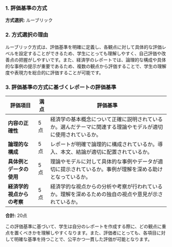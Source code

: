 ### 1. 評価基準の方式
**方式選択:** ルーブリック

### 2. 方式選択の理由
ルーブリック方式は、評価基準を明確に定義し、各観点に対して具体的な評価レベルを設定することができるため、学生にとっても理解しやすく、自己評価や改善点の把握がしやすいです。また、経済学のレポートでは、論理的な構成や具体的な事例の提示が重要であるため、複数の観点から評価することで、学生の理解度や表現力を総合的に評価することが可能です。

### 3. 評価基準の方式に基づくレポートの評価基準

| 評価項目                     | 満点 | 評価基準                                                                                     |
|------------------------------|------|----------------------------------------------------------------------------------------------|
| **内容の正確性**            | 5点  | 経済学の基本概念について正確に説明されているか。選んだテーマに関連する理論やモデルが適切に使用されているか。 |
| **論理的な構成**            | 5点  | レポートが明確で論理的に構成されているか。導入、本文、結論が適切に配置されているか。                     |
| **具体例とデータの使用**    | 5点  | 理論やモデルに対して具体的な事例やデータが適切に提示されているか。事例が理解を深める助けとなっているか。   |
| **経済学的視点からの考察**  | 5点  | 経済学的な視点からの分析や考察が行われているか。理解を深めるための独自の視点や意見が示されているか。       |

**合計:** 20点

この評価基準に基づいて、学生は自分のレポートを作成する際に、どの観点に重点を置くべきかを理解しやすくなります。また、評価者にとっても、各項目に対して明確な基準を持つことで、公平かつ一貫した評価が可能となります。